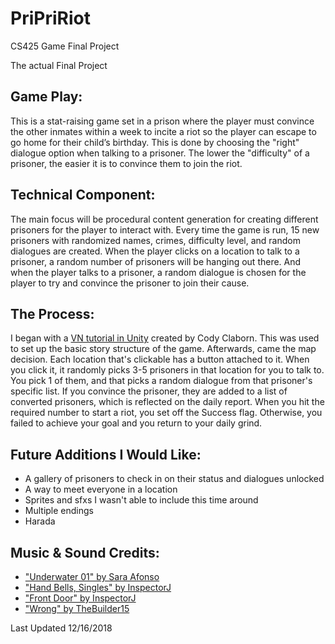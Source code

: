 # PriPriRiot
CS425 Game Final Project

The actual Final Project

## Game Play:

This is a stat-raising game set in a prison where the player must convince the other inmates within a week to incite a riot so the player can escape to go home for their child’s birthday. This is done by choosing the "right" dialogue option when talking to a prisoner. The lower the "difficulty" of a prisoner, the easier it is to convince them to join the riot.

## Technical Component: 

The main focus will be procedural content generation for creating different prisoners for the player to interact with. Every time the game is run, 15 new prisoners with randomized names, crimes, difficulty level, and random dialogues are created. When the player clicks on a location to talk to a prisoner, a random number of prisoners will be hanging out there. And when the player talks to a prisoner, a random dialogue is chosen for the player to try and convince the prisoner to join their cause.

## The Process:

I began with a [VN tutorial in Unity](http://www.indiana.edu/~gamedev/2015/09/27/creating-a-visual-novel-in-unity/) created by Cody Claborn. This was used to set up the basic story structure of the game. Afterwards, came the map decision. Each location that's clickable has a button attached to it. When you click it, it randomly picks 3-5 prisoners in that location for you to talk to. You pick 1 of them, and that picks a random dialogue from that prisoner's specific list. If you convince the prisoner, they are added to a list of converted prisoners, which is reflected on the daily report. When you hit the required number to start a riot, you set off the Success flag. Otherwise, you failed to achieve your goal and you return to your daily grind.
    
## Future Additions I Would Like:

* A gallery of prisoners to check in on their status and dialogues unlocked
* A way to meet everyone in a location
* Sprites and sfxs I wasn't able to include this time around
* Multiple endings
* Harada
    
## Music & Sound Credits:

* ["Underwater 01" by Sara Afonso](http://freemusicarchive.org/music/Sara_Afonso/Underwater_EP/Sara_Afonso_-_Underwater_01)
* ["Hand Bells, Singles" by InspectorJ](https://freesound.org/people/InspectorJ/sounds/339809/)
* ["Front Door" by InspectorJ](https://freesound.org/people/InspectorJ/sounds/431117/)
* ["Wrong" by TheBuilder15](https://freesound.org/people/TheBuilder15/sounds/415764/)
    
    
Last Updated 12/16/2018
